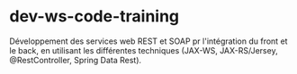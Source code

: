 # dev-ws-code-training
Développement des services web REST et SOAP pr l'intégration du front et le back, en utilisant les différentes techniques (JAX-WS, JAX-RS/Jersey, @RestController, Spring Data Rest).
